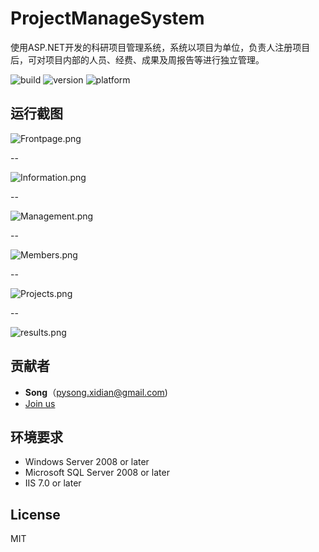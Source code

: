# ProjectManageSystem

使用ASP.NET开发的科研项目管理系统，系统以项目为单位，负责人注册项目后，可对项目内部的人员、经费、成果及周报告等进行独立管理。

![build](<https://img.shields.io/badge/build-passing-brightgreen.svg>) ![version](<https://img.shields.io/badge/Version-2.0-brightgreen.svg>) ![platform](https://img.shields.io/badge/platform-Windows%20%26%20IIS-orange.svg)

## 运行截图

![Frontpage.png](https://github.com/pysong-xidian/ProjectManageSystem/blob/master/ScreenShot/Frontpage.png?raw=true)

--

![Information.png](https://github.com/pysong-xidian/ProjectManageSystem/blob/master/ScreenShot/Information.png?raw=true)

--

![Management.png](https://github.com/pysong-xidian/ProjectManageSystem/blob/master/ScreenShot/Management.png?raw=true)

--

![Members.png](https://github.com/pysong-xidian/ProjectManageSystem/blob/master/ScreenShot/Members.png?raw=true)

--

![Projects.png](https://github.com/pysong-xidian/ProjectManageSystem/blob/master/ScreenShot/Projects.png?raw=true)

--

![results.png](https://github.com/pysong-xidian/ProjectManageSystem/blob/master/ScreenShot/results.png?raw=true)

## 贡献者

* **Song**（pysong.xidian@gmail.com)
* [Join us](mailto:pysong.xidian@gmail.com)

## 环境要求

* Windows Server 2008 or later
* Microsoft SQL Server 2008 or later
* IIS 7.0 or later

## License

MIT
